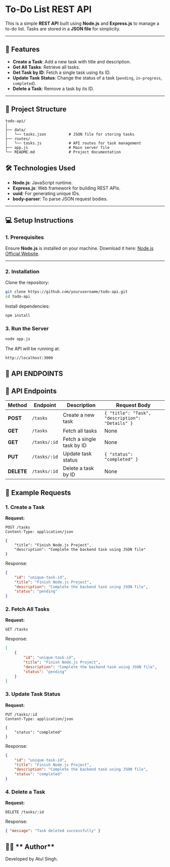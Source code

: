 # **To-Do List REST API**

This is a simple **REST API** built using **Node.js** and **Express.js** to manage a to-do list. Tasks are stored in a **JSON file** for simplicity.

---

## 🚀 **Features**

- **Create a Task**: Add a new task with title and description.
- **Get All Tasks**: Retrieve all tasks.
- **Get Task by ID**: Fetch a single task using its ID.
- **Update Task Status**: Change the status of a task (`pending`, `in-progress`, `completed`).
- **Delete a Task**: Remove a task by its ID.

---

## 📂 **Project Structure**

```Plaintext
todo-api/
│
├── data/
│   └── tasks.json          # JSON file for storing tasks
├── routes/
│   └── tasks.js            # API routes for task management
├── app.js                  # Main server file
└── README.md               # Project documentation
```





## 🛠️ **Technologies Used**

- **Node.js**: JavaScript runtime.
- **Express.js**: Web framework for building REST APIs.
- **uuid**: For generating unique IDs.
- **body-parser**: To parse JSON request bodies.

---

## 💻 **Setup Instructions**

### **1. Prerequisites**
Ensure **Node.js** is installed on your machine. Download it here: [Node.js Official Website](https://nodejs.org/).

---

### **2. Installation**

Clone the repository:

```bash
git clone https://github.com/yourusername/todo-api.git
cd todo-api
```

Install dependencies:
```bash
npm install
```
### **3. Run the Server**

```bash
node app.js
```

The API will be running at:
```bash
http://localhost:3000
```

## 🔗 **API ENDPOINTS**

## 🔗 **API Endpoints**

| **Method** | **Endpoint**     | **Description**                  | **Request Body**                 |
|------------|------------------|----------------------------------|---------------------------------|
| **POST**   | `/tasks`         | Create a new task                | `{ "title": "Task", "description": "Details" }` |
| **GET**    | `/tasks`         | Fetch all tasks                  | None                            |
| **GET**    | `/tasks/:id`     | Fetch a single task by ID        | None                            |
| **PUT**    | `/tasks/:id`     | Update task status               | `{ "status": "completed" }`     |
| **DELETE** | `/tasks/:id`     | Delete a task by ID              | None                            |


## 📝 **Example Requests**

### **1. Create a Task**

**Request:**

```http
POST /tasks
Content-Type: application/json

{
    "title": "Finish Node.js Project",
    "description": "Complete the backend task using JSON file"
}
```


Response: 
```json
{
    "id": "unique-task-id",
    "title": "Finish Node.js Project",
    "description": "Complete the backend task using JSON file",
    "status": "pending"
}
```

### **2. Fetch All Tasks**

**Request:**

```http
GET /tasks

```


Response: 
```json
[
    {
        "id": "unique-task-id",
        "title": "Finish Node.js Project",
        "description": "Complete the backend task using JSON file",
        "status": "pending"
    }
]

```

### **3. Update Task Status**

**Request:**

```http
PUT /tasks/:id
Content-Type: application/json

{
    "status": "completed"
}

```


Response: 
```json
{
    "id": "unique-task-id",
    "title": "Finish Node.js Project",
    "description": "Complete the backend task using JSON file",
    "status": "completed"
}

```
### **4. Delete a Task**

**Request:**

```http
DELETE /tasks/:id

```


Response: 
```json
{ "message": "Task deleted successfully" }

```

## 👨‍💻 ** Author**
Developed by Atul Singh.




